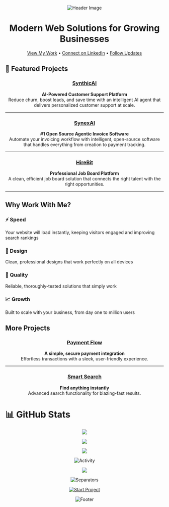 <div align="center">
  
![Header Image](https://capsule-render.vercel.app/api?type=waving&color=6366F1&height=200&section=header&text=Harshit%20Duggal&fontSize=50&fontColor=ffffff&animation=fadeIn)

# Modern Web Solutions for Growing Businesses

[View My Work](https://harshitduggal.dev) • 
[Connect on LinkedIn](https://linkedin.com/in/harshitduggal) • 
[Follow Updates](https://twitter.com/harshitduggal)

</div>

## 🚀 Featured Projects

<div align="center">

### [SynthicAI](https://synthicai.com)
**AI-Powered Customer Support Platform**  
Reduce churn, boost leads, and save time with an intelligent AI agent that delivers personalized customer support at scale.

---

### [SynexAI](https://synexai.in)
**#1 Open Source Agentic Invoice Software**  
Automate your invoicing workflow with intelligent, open-source software that handles everything from creation to payment tracking.

---

### [HireBit](https://hirebit.site)
**Professional Job Board Platform**  
A clean, efficient job board solution that connects the right talent with the right opportunities.

---
</div>

## Why Work With Me?

### ⚡ Speed
Your website will load instantly, keeping visitors engaged and improving search rankings

### 🎯 Design
Clean, professional designs that work perfectly on all devices

### 💎 Quality
Reliable, thoroughly-tested solutions that simply work

### 📈 Growth
Built to scale with your business, from day one to million users

## More Projects

<div align="center">

### [Payment Flow](https://stripe-kit-zeta.vercel.app)
**A simple, secure payment integration**  
Effortless transactions with a sleek, user-friendly experience.

---

### [Smart Search](https://lighting-search.vercel.app)  
**Find anything instantly**  
Advanced search functionality for blazing-fast results.

</div>

# 📊 GitHub Stats

<div align="center">

![](https://github-readme-stats.vercel.app/api?username=duggal1&theme=ambient_gradient&hide_border=false&include_all_commits=false&count_private=true)

![](https://nirzak-streak-stats.vercel.app/?user=duggal1&theme=ambient_gradient&hide_border=false)

![](https://github-readme-stats.vercel.app/api/top-langs/?username=duggal1&theme=ambient_gradient&hide_border=false&include_all_commits=false&count_private=true&layout=compact)

![Activity](https://github-readme-activity-graph.vercel.app/graph?username=duggal1&bg_color=00000000&color=6366F1&line=6366F1&point=ffffff&area=true&hide_border=true&area_color=6366F122)

[![](https://visitcount.itsvg.in/api?id=duggal1&icon=0&color=0)](https://visitcount.itsvg.in)

</div>

<div align="center">

![Separators](https://capsule-render.vercel.app/api?type=rect&color=gradient&customColorList=0,2,2,5,30&height=2&reversal=true)

[![Start Project](https://img.shields.io/badge/START_A_PROJECT-000?style=for-the-badge&labelColor=black&color=6366F1&logoColor=white)](mailto:harshitduggal29@gmail.com)

![Footer](https://capsule-render.vercel.app/api?type=venom&color=gradient&customColorList=0,2,2,5,30&height=200&section=footer&reversal=true&descSize=20&descAlignY=50)

</div>
